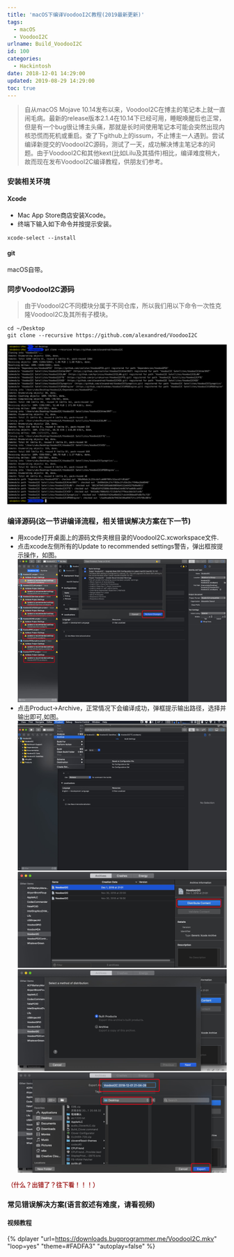 ```yaml
---
title: 'macOS下编译VoodooI2C教程(2019最新更新)'
tags:
  - macOS
  - VoodooI2C
urlname: Build_VoodooI2C
id: 100
categories:
  - Hackintosh
date: 2018-12-01 14:29:00
updated: 2019-08-29 14:29:00
toc: true
---
```


>自从macOS Mojave 10.14发布以来，VoodooI2C在博主的笔记本上就一直闹毛病。最新的release版本2.1.4在10.14下已经可用，睡眠唤醒后也正常，但是有一个bug很让博主头痛，那就是长时间使用笔记本可能会突然出现内核恐慌而死机或重启。查了下github上的issum，不止博主一人遇到。尝试编译新提交的VoodooI2C源码，测试了一天，成功解决博主笔记本的问题。由于VoodooI2C和其他kext(比如Lilu及其插件)相比，编译难度稍大，故而现在发布VoodooI2C编译教程，供朋友们参考。<!--more-->

### 安装相关环境
#### Xcode
* Mac App Store商店安装Xcode。
* 终端下输入如下命令并按提示安装。
```
xcode-select --install
```

#### git
macOS自带。

### 同步VoodooI2C源码
>由于VoodooI2C不同模块分属于不同仓库，所以我们用以下命令一次性克隆VoodooI2C及其所有子模块。
```
cd ~/Desktop
git clone --recursive https://github.com/alexandred/VoodooI2C
```
![](/images/VoodooI2C.png)
### 编译源码(这一节讲编译流程，相关错误解决方案在下一节)
* 用xcode打开桌面上的源码文件夹根目录的VoodooI2C.xcworkspace文件.
* 点击xcode左侧所有的Update to recommended settings警告，弹出框按提示操作，如图。
![](/images/f9e31b416d4e0e3aae2713e4179f96db06b06ccb.jpg)
* 点击Product->Archive，正常情况下会编译成功，弹框提示输出路径，选择并输出即可,如图。
![](/images/9cedcbc68b08583136ff1b3516e64da0d3ac853f.jpg)
![](/images/dcbee1d5a094c5c8b4d45f71e75665ea47162abc.jpg)
![](/images/6e92d382389ce86b6eb2970de040093a928ee566.jpg)
![](/images/f1c31149e6af98479134e71c7741de7069956ff0.jpg)

<font color=#A52A2A >**（什么？出错了？往下看！！！）**</font>

### 常见错误解决方案(语言叙述有难度，请看视频)
#### 视频教程
{% dplayer "url=https://downloads.bugprogrammer.me/VoodooI2C.mkv" "loop=yes" "theme=#FADFA3" "autoplay=false" %}